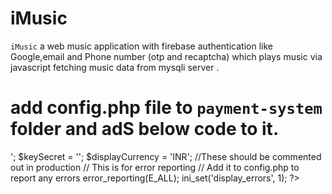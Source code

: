 # iMusic
`iMusic` a web music application with firebase authentication like Google,email and Phone number (otp and recaptcha) which plays music via javascript fetching music data from mysqli server .

# add config.php file to `payment-system` folder and adS below code to it.

<?php
$keyId = '<your razorpay api key>';
$keySecret = '<your razorpay secret key>';
$displayCurrency = 'INR';

//These should be commented out in production
// This is for error reporting
// Add it to config.php to report any errors
error_reporting(E_ALL);
ini_set('display_errors', 1);
?>
